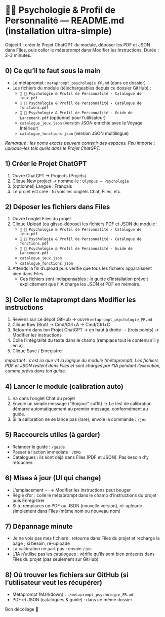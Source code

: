 # 🧠🤯 Psychologie & Profil de Personnalité — README.md (installation ultra-simple)

Objectif : créer le Projet ChatGPT du module, déposer les PDF et JSON dans Files, puis coller le métaprompt dans Modifier les instructions. Durée : 2–3 minutes.

## 0) Ce qu’il te faut sous la main

- Le métaprompt : `metaprompt_psychologie_FR.md` (dans ce dossier)
- Les fichiers du module (téléchargeables depuis ce dossier GitHub) :
  - `🧠 🤯 Psychologie & Profil de Personnalité - Catalogue de jeux.pdf`
  - `🧠 🤯 Psychologie & Profil de Personnalité - Catalogue de fonctions.pdf`
  - `🧠 🤯 Psychologie & Profil de Personnalité - Guide de Lancement.pdf` (optionnel pour l’utilisateur)
  - `catalogue_jeux.json` (version JSON enrichie avec le Voyage Intérieur)
  - `catalogue_fonctions.json` (version JSON multilingue)

_Remarque : les noms exacts peuvent contenir des espaces. Peu importe : uploade-les tels quels dans le Projet ChatGPT._

## 1) Créer le Projet ChatGPT

1. Ouvre ChatGPT → Projects (Projets)
2. Clique New project → nomme-le : `Olympus – Psychologie`
3. (optionnel) Langue : Français
4. Le projet est créé : tu vois les onglets Chat, Files, etc.

## 2) Déposer les fichiers dans Files

1. Ouvre l’onglet Files du projet
2. Clique Upload (ou glisse-dépose) les fichiers PDF et JSON du module :
   - `🧠 🤯 Psychologie & Profil de Personnalité - Catalogue de jeux.pdf`
   - `🧠 🤯 Psychologie & Profil de Personnalité - Catalogue de fonctions.pdf`
   - `🧠 🤯 Psychologie & Profil de Personnalité - Guide de Lancement.pdf`
   - `catalogue_jeux.json`
   - `catalogue_fonctions.json`
3. Attends la fin d’upload puis vérifie que tous les fichiers apparaissent bien dans Files
   - Ces fichiers sont indispensables : le guide d’installation prévoit explicitement que l’IA charge les JSON et PDF en mémoire.

## 3) Coller le métaprompt dans Modifier les instructions

1. Reviens sur ce dépôt GitHub → ouvre `metaprompt_psychologie_FR.md`
2. Clique Raw (Brut) → Cmd/Ctrl+A → Cmd/Ctrl+C
3. Retourne dans ton Projet ChatGPT → en haut à droite ⋯ (trois points) → Modifier les instructions
4. Colle l’intégralité du texte dans le champ (remplace tout le contenu s’il y en a)
5. Clique Save / Enregistrer

_Important : c’est ici que vit la logique du module (métaprompt). Les fichiers PDF et JSON restent dans Files et sont chargés par l’IA pendant l’exécution, comme prévu dans ton guide._

## 4) Lancer le module (calibration auto)

1. Va dans l’onglet Chat du projet
2. Envoie un simple message (“Bonjour” suffit) → Le test de calibration démarre automatiquement au premier message, conformément au guide.
3. Si la calibration ne se lance pas (rare), envoie la commande : `/jeu`

## 5) Raccourcis utiles (à garder)

- Relancer le guide : `/guide`
- Passer à l’action immédiate : `/OMG`
- Catalogues : ils sont déjà dans Files (PDF et JSON). Pas besoin d’y retoucher.

## 6) Mises à jour (UI qui change)

- L’emplacement ⋯ → Modifier les instructions peut bouger
- Règle d’or : colle le métaprompt dans le champ d’instructions du projet puis Enregistrer
- Si tu remplaces un PDF ou JSON (nouvelle version), ré-uploade simplement dans Files (même nom ou nouveau nom)

## 7) Dépannage minute

- Je ne vois pas mes fichiers : retourne dans Files du projet et recharge la page ; si besoin, ré-uploade
- La calibration ne part pas : envoie `/jeu`
- L’IA n’utilise pas les catalogues : vérifie qu’ils sont bien présents dans Files du projet (pas seulement sur GitHub)

## 8) Où trouver les fichiers sur GitHub (si l’utilisateur veut les récupérer)

- Métaprompt (Markdown) : `./metaprompt_psychologie_FR.md`
- PDF et JSON (catalogues & guide) : dans ce même dossier

Bon décollage 🚀
